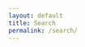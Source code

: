 ```yaml
---
layout: default
title: Search
permalink: /search/
---
```



<script type="text/javascript">
{% include lunr.min.js %}

var searchIndex = lunr(function () {
  this.field('title', {boost: 20}), this.field('categories', {boost: 10}), this.field('body'), this.field('date'), this.ref('id');
});

var xhr = new XMLHttpRequest,
  data;
xhr.open("GET", "/searchEntries.json", !0), xhr.onreadystatechange = function() {
    4 === xhr.readyState && 200 == xhr.status && ("undefined" !== typeof JSON, data = JSON.parse(xhr.responseText), data.entries.forEach(function(e) { searchIndex.add(e), console.log("Search Index loaded"); })))
}, xhr.send();

/*
entries.forEach(function (entry) {
    searchIndex.add(entry);
});
*/

/*
http://29a.ch/2014/12/03/full-text-search-example-lunrjs
jQuery(function($) {
    var index,
        store,
        data = $.getJSON(searchIndexUrl);

    data.then(function(data){
        store = data.store,
        // create index
        index = lunr.Index.load(data.index)
    });

    $('.search-field').keyup(function() {
        var query = $(this).val();
        if(query === ''){
            jQuery('.search-results').empty();
        }
        else {
            // perform search
            var results = index.search(query);
            data.then(function(data) {
                $('.search-results').empty().append(
                    results.length ?
                    results.map(function(result){
                        var el = $('<p>')
                            .append($('<a>')
                                .attr('href', result.ref)
                                .text(store[result.ref].title)
                            );
                        if(store[result.ref].abstract){
                            el.after($('<p>').text(store[result.ref].abstract));
                        }
                        return el;
                    }) : $('<p><strong>No results found</strong></p>')
                );
            }); 
        }
    }); 
});
 */

</script>